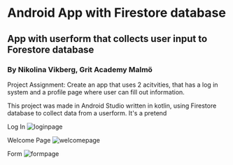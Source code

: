 # Android App with Firestore database
## App with userform that collects user input to Forestore database
### By Nikolina Vikberg, Grit Academy Malmö

Project Assignment: Create an app that uses 2 acitvities, that has a log in system and a profile page where user can fill out information.

This project was made in Android Studio written in kotlin, using Firestore database to collect data from a userform. It's a pretend 


Log In
![loginpage](https://github.com/user-attachments/assets/97983dec-7340-4b4c-a306-2aeb735bcb08)

Welcome Page
![welcomepage](https://github.com/user-attachments/assets/26556f84-353c-432b-8bca-ecbb7bc9b5b3)

Form
![formpage](https://github.com/user-attachments/assets/3a84dc4b-7d63-422d-9bf7-bc90d272cd3d)
